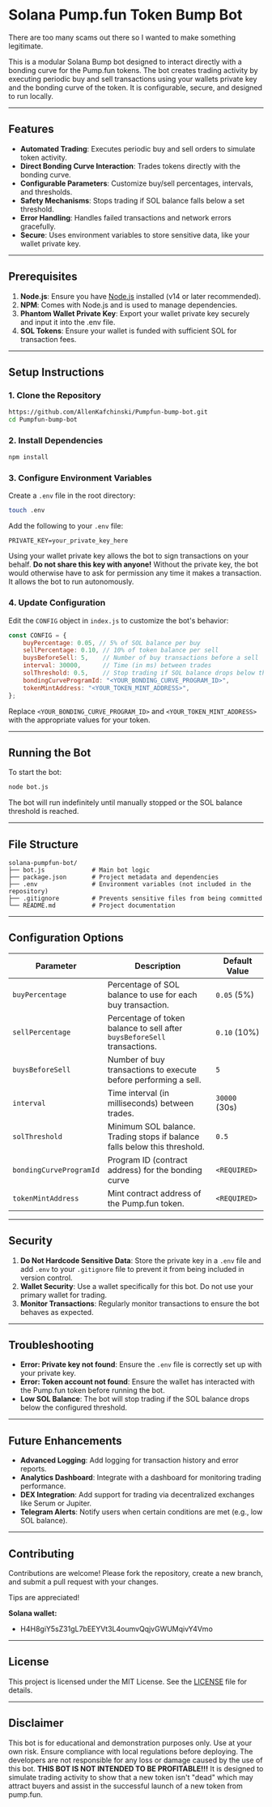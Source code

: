 # Solana Pump.fun Token Bump Bot

There are too many scams out there so I wanted to make something legitimate. 

This is a modular Solana Bump bot designed to interact directly with a bonding curve for the Pump.fun tokens. The bot creates trading activity by executing periodic buy and sell transactions using your wallets private key and the bonding curve of the token. It is configurable, secure, and designed to run locally.

---

## Features

- **Automated Trading**: Executes periodic buy and sell orders to simulate token activity.
- **Direct Bonding Curve Interaction**: Trades tokens directly with the bonding curve.
- **Configurable Parameters**: Customize buy/sell percentages, intervals, and thresholds.
- **Safety Mechanisms**: Stops trading if SOL balance falls below a set threshold.
- **Error Handling**: Handles failed transactions and network errors gracefully.
- **Secure**: Uses environment variables to store sensitive data, like your wallet private key.

---

## Prerequisites

1. **Node.js**: Ensure you have [Node.js](https://nodejs.org/) installed (v14 or later recommended).
2. **NPM**: Comes with Node.js and is used to manage dependencies.
3. **Phantom Wallet Private Key**: Export your wallet private key securely and input it into the .env file.
4. **SOL Tokens**: Ensure your wallet is funded with sufficient SOL for transaction fees.

---

## Setup Instructions

### 1. Clone the Repository
```bash
https://github.com/AllenKafchinski/Pumpfun-bump-bot.git
cd Pumpfun-bump-bot
```

### 2. Install Dependencies
```bash
npm install
```

### 3. Configure Environment Variables
Create a `.env` file in the root directory:
```bash
touch .env
```
Add the following to your `.env` file:
```env
PRIVATE_KEY=your_private_key_here
```
Using your wallet private key allows the bot to sign transactions on your behalf. **Do not share this key with anyone!**
Without the private key, the bot would otherwise have to ask for permission any time it makes a transaction. It allows the bot to run autonomously.

### 4. Update Configuration
Edit the `CONFIG` object in `index.js` to customize the bot's behavior:
```javascript
const CONFIG = {
    buyPercentage: 0.05, // 5% of SOL balance per buy
    sellPercentage: 0.10, // 10% of token balance per sell
    buysBeforeSell: 5,    // Number of buy transactions before a sell
    interval: 30000,      // Time (in ms) between trades
    solThreshold: 0.5,    // Stop trading if SOL balance drops below this threshold
    bondingCurveProgramId: "<YOUR_BONDING_CURVE_PROGRAM_ID>",
    tokenMintAddress: "<YOUR_TOKEN_MINT_ADDRESS>",
};
```

Replace `<YOUR_BONDING_CURVE_PROGRAM_ID>` and `<YOUR_TOKEN_MINT_ADDRESS>` with the appropriate values for your token.

---

## Running the Bot

To start the bot:
```bash
node bot.js
```

The bot will run indefinitely until manually stopped or the SOL balance threshold is reached.

---

## File Structure

```plaintext
solana-pumpfun-bot/
├── bot.js             # Main bot logic
├── package.json       # Project metadata and dependencies
├── .env               # Environment variables (not included in the repository)
├── .gitignore         # Prevents sensitive files from being committed
└── README.md          # Project documentation
```

---

## Configuration Options

| Parameter               | Description                                                                                  | Default Value |
|-------------------------|----------------------------------------------------------------------------------------------|---------------|
| `buyPercentage`         | Percentage of SOL balance to use for each buy transaction.                                   | `0.05` (5%)   |
| `sellPercentage`        | Percentage of token balance to sell after `buysBeforeSell` transactions.                     | `0.10` (10%)  |
| `buysBeforeSell`        | Number of buy transactions to execute before performing a sell.                              | `5`           |
| `interval`              | Time interval (in milliseconds) between trades.                                              | `30000` (30s) |
| `solThreshold`          | Minimum SOL balance. Trading stops if balance falls below this threshold.                    | `0.5`         |
| `bondingCurveProgramId` | Program ID (contract address) for the bonding curve                                          | `<REQUIRED>`  |
| `tokenMintAddress`      | Mint contract address of the Pump.fun token.                                                 | `<REQUIRED>`  |

---

## Security

1. **Do Not Hardcode Sensitive Data**: Store the private key in a `.env` file and add `.env` to your `.gitignore` file to prevent it from being included in version control.
2. **Wallet Security**: Use a wallet specifically for this bot. Do not use your primary wallet for trading.
3. **Monitor Transactions**: Regularly monitor transactions to ensure the bot behaves as expected.

---

## Troubleshooting

- **Error: Private key not found**:
  Ensure the `.env` file is correctly set up with your private key.
- **Error: Token account not found**:
  Ensure the wallet has interacted with the Pump.fun token before running the bot.
- **Low SOL Balance**:
  The bot will stop trading if the SOL balance drops below the configured threshold.

---

## Future Enhancements

- **Advanced Logging**: Add logging for transaction history and error reports.
- **Analytics Dashboard**: Integrate with a dashboard for monitoring trading performance.
- **DEX Integration**: Add support for trading via decentralized exchanges like Serum or Jupiter.
- **Telegram Alerts**: Notify users when certain conditions are met (e.g., low SOL balance).

---

## Contributing

Contributions are welcome! Please fork the repository, create a new branch, and submit a pull request with your changes.

Tips are appreciated! 

**Solana wallet:** 

- H4H8giY5sZ31gL7bEEYVt3L4oumvQqjvGWUMqivY4Vmo

---

## License

This project is licensed under the MIT License. See the [LICENSE](LICENSE) file for details.

---

## Disclaimer

This bot is for educational and demonstration purposes only. Use at your own risk. Ensure compliance with local regulations before deploying. The developers are not responsible for any loss or damage caused by the use of this bot. **THIS BOT IS NOT INTENDED TO BE PROFITABLE!!!** It is designed to simulate trading activity to show that a new token isn't "dead" which may attract buyers and assist in the successful launch of a new token from pump.fun.